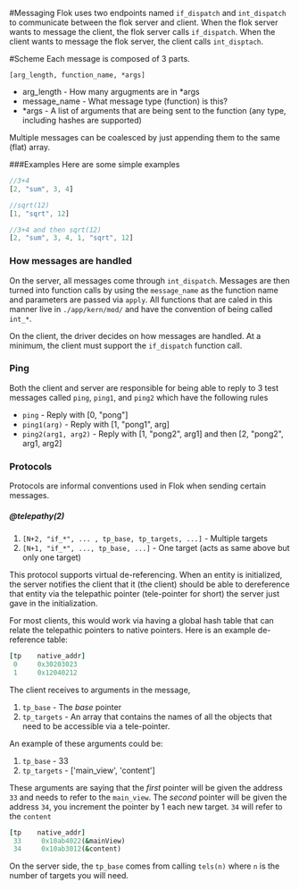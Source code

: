 #Messaging
Flok uses two endpoints named `if_dispatch` and `int_dispatch` to communicate between the flok server and client. When the flok server wants to message the client, the flok server
calls `if_dispatch`.  When the client wants to message the flok server, the client calls `int_disptach`.

#Scheme
Each message is composed of 3 parts.

`[arg_length, function_name, *args]`
 * arg_length - How many argugments are in *args
 * message_name - What message type (function) is this?
 * *args - A list of arguments that are being sent to the function (any type, including hashes are supported)

Multiple messages can be coalesced by just appending them to the same (flat) array.

###Examples
Here are some simple examples

```js
//3+4
[2, "sum", 3, 4]

//sqrt(12)
[1, "sqrt", 12]

//3+4 and then sqrt(12)
[2, "sum", 3, 4, 1, "sqrt", 12]
```

### How messages are handled
On the server, all messages come through `int_dispatch`. Messages are then turned into function calls by using the
`message_name` as the function name and parameters are passed via `apply`.  All functions that are caled in this manner
live in `./app/kern/mod/` and have the convention of being called `int_*`.

On the client, the driver decides on how messages are handled. At a minimum, the client must support the `if_dispatch` function
call.

### Ping
Both the client and server are responsible for being able to reply to 3 test messages called `ping`, `ping1`, and `ping2` which have the following rules

  - `ping` - Reply with [0, "pong"]
  - `ping1(arg)` - Reply with [1, "pong1", arg]
  - `ping2(arg1, arg2)` - Reply with [1, "pong2", arg1] and then [2, "pong2", arg1, arg2]

### Protocols
Protocols are informal conventions used in Flok when sending certain messages.

##### @telepathy(2)
  1. `[N+2, "if_*", ... , tp_base, tp_targets, ...]` - Multiple targets
  2. `[N+1, "if_*", ..., tp_base, ...]` - One target (acts as same above but only one target)

This protocol supports virtual de-referencing.  When an entity is initialized, the server notifies the client that it (the client) should be able to dereference that entity via the telepathic pointer (tele-pointer for short) the server
just gave in the initialization.

For most clients, this would work via having a global hash table that can relate the telepathic pointers to native pointers.
Here is an example de-reference table:
```ruby
[tp    native_addr]
 0     0x30203023
 1     0x12040212
 ```

The client receives to arguments in the message, 
  1.  `tp_base` - The *base* pointer
  2.  `tp_targets` - An array that contains the names of all the objects that need to be accessible via a tele-pointer.

An example of these arguments could be:
  1.  `tp_base` - 33
  2.  `tp_targets` - ['main_view', 'content']

These arguments are saying that the *first* pointer will be given the address `33` and needs to refer to the `main_view`.
The *second* pointer will be given the address `34`, you increment the pointer by 1 each new target. `34` will refer to the `content`
```ruby
[tp    native_addr]
 33     0x10ab4022(&mainView)
 34     0x10ab3012(&content)
 ```

On the server side, the `tp_base` comes from calling `tels(n)` where `n` is the number of targets you will need.
